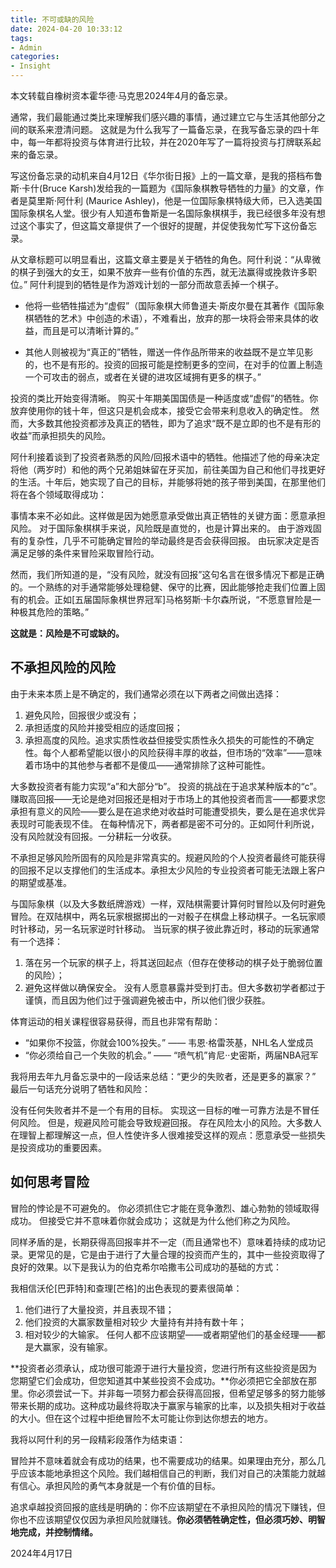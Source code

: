 ```yaml
---
title: 不可或缺的风险
date: 2024-04-20 10:33:12
tags: 
- Admin
categories: 
- Insight
---
```


本文转载自橡树资本霍华德·马克思2024年4月的备忘录。

通常，我们最能通过类比来理解我们感兴趣的事情，通过建立它与生活其他部分之间的联系来澄清问题。 这就是为什么我写了一篇备忘录，在我写备忘录的四十年中，每一年都将投资与体育进行比较，并在2020年写了一篇将投资与打牌联系起来的备忘录。

写这份备忘录的动机来自4月12日《华尔街日报》上的一篇文章，是我的搭档布鲁斯·卡什(Bruce Karsh)发给我的一篇题为《国际象棋教导牺牲的力量》的文章，作者是莫里斯·阿什利 (Maurice Ashley)，他是一位国际象棋特级大师，已入选美国国际象棋名人堂。很少有人知道布鲁斯是一名国际象棋棋手，我已经很多年没有想过这个事实了，但这篇文章提供了一个很好的提醒，并促使我匆忙写下这份备忘录。

从文章标题可以明显看出，这篇文章主要是关于牺牲的角色。阿什利说：“从卑微的棋子到强大的女王，如果不放弃一些有价值的东西，就无法赢得或挽救许多职位。” 阿什利提到的牺牲是作为游戏计划的一部分而故意丢掉一个棋子。

* 他将一些牺牲描述为“虚假”（国际象棋大师鲁道夫·斯皮尔曼在其著作《国际象棋牺牲的艺术》中创造的术语），不难看出，放弃的那一块将会带来具体的收益，而且是可以清晰计算的。”

* 其他人则被视为“真正的”牺牲，赠送一件作品所带来的收益既不是立竿见影的，也不是有形的。投资的回报可能是控制更多的空间，在对手的位置上制造一个可攻击的弱点，或者在关键的进攻区域拥有更多的棋子。”

投资的类比开始变得清晰。 购买十年期美国国债是一种适度或“虚假”的牺牲。你放弃使用你的钱十年，但这只是机会成本，接受它会带来利息收入的确定性。 然而，大多数其他投资都涉及真正的牺牲，即为了追求“既不是立即的也不是有形的收益”而承担损失的风险。

阿什利接着谈到了投资者熟悉的风险/回报术语中的牺牲。他描述了他的母亲决定将他（两岁时）和他的两个兄弟姐妹留在牙买加，前往美国为自己和他们寻找更好的生活。十年后，她实现了自己的目标，并能够将她的孩子带到美国，在那里他们将在各个领域取得成功：

事情本来不必如此。这样做是因为她愿意承受做出真正牺牲的关键方面：愿意承担风险。 对于国际象棋棋手来说，风险既是直觉的，也是计算出来的。 由于游戏固有的复杂性，几乎不可能确定冒险的举动最终是否会获得回报。 由玩家决定是否满足足够的条件来冒险采取冒险行动。

然而，我们所知道的是，“没有风险，就没有回报”这句名言在很多情况下都是正确的。一个熟练的对手通常能够处理稳健、保守的比赛，因此能够抢走我们位置上固有的机会。正如[五届国际象棋世界冠军]马格努斯·卡尔森所说，“不愿意冒险是一种极其危险的策略。” 


**这就是：风险是不可或缺的。**


## 不承担风险的风险

由于未来本质上是不确定的，我们通常必须在以下两者之间做出选择：
1. 避免风险，回报很少或没有；
2. 承担适度的风险并接受相应的适度回报；
3. 承担高度的风险。追求实质性收益但接受实质性永久损失的可能性的不确定性。每个人都希望能以很小的风险获得丰厚的收益，但市场的“效率”——意味着市场中的其他参与者都不是傻瓜——通常排除了这种可能性。

大多数投资者有能力实现“a”和大部分“b”。 投资的挑战在于追求某种版本的“c”。 赚取高回报——无论是绝对回报还是相对于市场上的其他投资者而言——都要求您承担有意义的风险——要么是在追求绝对收益时可能遭受损失，要么是在追求优异表现时可能表现不佳。 在每种情况下，两者都是密不可分的。正如阿什利所说，没有风险就没有回报。一分耕耘一分收获。

不承担足够风险所固有的风险是非常真实的。规避风险的个人投资者最终可能获得的回报不足以支撑他们的生活成本。承担太少风险的专业投资者可能无法跟上客户的期望或基准。

与国际象棋（以及大多数纸牌游戏）一样，双陆棋需要计算何时冒险以及何时避免冒险。在双陆棋中，两名玩家根据掷出的一对骰子在棋盘上移动棋子。一名玩家顺时针移动，另一名玩家逆时针移动。 当玩家的棋子彼此靠近时，移动的玩家通常有一个选择：
1. 落在另一个玩家的棋子上，将其送回起点（但存在使移动的棋子处于脆弱位置的风险）；
2. 避免这样做以确保安全。 没有人愿意暴露并受到打击。但大多数初学者都过于谨慎，而且因为他们过于强调避免被击中，所以他们很少获胜。

体育运动的相关课程很容易获得，而且也非常有帮助：

* “如果你不投篮，你就会100%投失。” —— 韦恩·格雷茨基，NHL名人堂成员
* “你必须给自己一个失败的机会。” —— “喷气机”肯尼··史密斯，两届NBA冠军

我将用去年九月备忘录中的一段话来总结：“更少的失败者，还是更多的赢家？” 最后一句话充分说明了牺牲和风险：

没有任何失败者并不是一个有用的目标。 实现这一目标的唯一可靠方法是不冒任何风险。 但是，规避风险可能会导致规避回报。 存在风险太小的风险。大多数人在理智上都理解这一点，但人性使许多人很难接受这样的观点：愿意承受一些损失是投资成功的重要因素。


## 如何思考冒险

冒险的悖论是不可避免的。 你必须抓住它才能在竞争激烈、雄心勃勃的领域取得成功。 但接受它并不意味着你就会成功； 这就是为什么他们称之为风险。

同样矛盾的是，长期获得高回报率并不一定（而且通常也不）意味着持续的成功记录。更常见的是，它是由于进行了大量合理的投资而产生的，其中一些投资取得了良好的效果。以下是我认为的伯克希尔哈撒韦公司成功的基础的方式：

我相信沃伦[巴菲特]和查理[芒格]的出色表现的要素很简单：
1. 他们进行了大量投资，并且表现不错；
2. 他们投资的大赢家数量相对较少 大量持有并持有数十年；
3. 相对较少的大输家。 任何人都不应该期望——或者期望他们的基金经理——都是大赢家，没有输家。

**投资者必须承认，成功很可能源于进行大量投资，您进行所有这些投资是因为您期望它们会成功，但您知道其中某些投资不会成功。**你必须把它全部放在那里。你必须尝试一下。并非每一项努力都会获得高回报，但希望足够多的努力能够带来长期的成功。这种成功最终将取决于赢家与输家的比率，以及损失相对于收益的大小。但在这个过程中拒绝冒险不太可能让你到达你想去的地方。

我将以阿什利的另一段精彩段落作为结束语：

冒险并不意味着就会有成功的结果，也不需要成功的结果。如果理由充分，那么几乎应该本能地承担这个风险。我们越相信自己的判断，我们对自己的决策能力就越有信心。承担风险的勇气本身就是一个有价值的目标。

追求卓越投资回报的底线是明确的：你不应该期望在不承担风险的情况下赚钱，但你也不应该期望仅仅因为承担风险就赚钱。**你必须牺牲确定性，但必须巧妙、明智地完成，并控制情绪。**



2024年4月17日